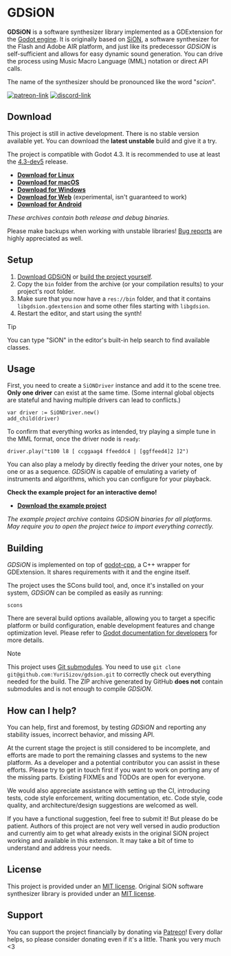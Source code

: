 # GDSiON

**GDSiON** is a software synthesizer library implemented as a GDExtension for the [Godot engine](https://godotengine.org/). It is originally based on [SiON](https://github.com/keim/SiON), a software synthesizer for the Flash and Adobe AIR platform, and just like its predecessor _GDSiON_ is self-sufficient and allows for easy dynamic sound generation. You can drive the process using Music Macro Language (MML) notation or direct API calls.

The name of the synthesizer should be pronounced like the word "_scion_".

[![patreon-link](https://img.shields.io/badge/Patreon-orange?label=support%20the%20project&color=%23F2614B&style=for-the-badge)](https://patreon.com/YuriSizov)
[![discord-link](https://img.shields.io/badge/Discord-purple?label=get%20in%20touch&color=%235865F2&style=for-the-badge)](https://discord.gg/S657Y9KPF9)

## Download

This project is still in active development. There is no stable version available yet. You can download the **latest unstable** build and give it a try.

The project is compatible with Godot 4.3. It is recommended to use at least the [4.3-dev5](https://godotengine.org/download/archive/4.3-dev5/) release.

* **[Download for Linux](https://github.com/YuriSizov/gdsion/releases/download/latest-unstable/libgdsion-linux.zip)**
* **[Download for macOS](https://github.com/YuriSizov/gdsion/releases/download/latest-unstable/libgdsion-macos.zip)**
* **[Download for Windows](https://github.com/YuriSizov/gdsion/releases/download/latest-unstable/libgdsion-windows.zip)**
* **[Download for Web](https://github.com/YuriSizov/gdsion/releases/download/latest-unstable/libgdsion-web.zip)** (experimental, isn't guaranteed to work)
* **[Download for Android](https://github.com/YuriSizov/gdsion/releases/download/latest-unstable/libgdsion-android.zip)**

_These archives contain both release and debug binaries._

Please make backups when working with unstable libraries! [Bug reports](https://github.com/YuriSizov/gdsion/issues) are highly appreciated as well.

## Setup

1. [Download GDSiON](#download) or [build the project yourself](#building).
2. Copy the `bin` folder from the archive (or your compilation results) to your project's root folder.
3. Make sure that you now have a `res://bin` folder, and that it contains `libgdsion.gdextension` and some other files starting with `libgdsion`.
4. Restart the editor, and start using the synth!

> [!TIP]
> You can type "SiON" in the editor's built-in help search to find available classes.

## Usage

First, you need to create a `SiONDriver` instance and add it to the scene tree. **Only one driver** can exist at the same time. (Some internal global objects are stateful and having multiple drivers can lead to conflicts.)

```gdscript
var driver := SiONDriver.new()
add_child(driver)
```

To confirm that everything works as intended, try playing a simple tune in the MML format, once the driver node is `ready`:

```gdscript
driver.play("t100 l8 [ ccggaag4 ffeeddc4 | [ggffeed4]2 ]2")
```

You can also play a melody by directly feeding the driver your notes, one by one or as a sequence. _GDSiON_ is capable of emulating a variety of instruments and algorithms, which you can configure for your playback.

**Check the example project for an interactive demo!**

* **[Download the example project](https://github.com/YuriSizov/gdsion/releases/download/latest-unstable/libgdsion-example-project.zip)**

_The example project archive contains GDSiON binaries for all platforms. May require you to open the project twice to import everything correctly._

## Building

_GDSiON_ is implemented on top of [godot-cpp](https://github.com/godotengine/godot-cpp), a C++ wrapper for GDExtension. It shares requirements with it and the engine itself.

The project uses the SCons build tool, and, once it's installed on your system, _GDSiON_ can be compiled as easily as running:

```shell
scons
```

There are several build options available, allowing you to target a specific platform or build configuration, enable development features and change optimization level. Please refer to [Godot documentation for developers](https://docs.godotengine.org/en/latest/contributing/development/compiling/index.html) for more details.

> [!NOTE]
> This project uses [Git submodules](https://git-scm.com/book/en/v2/Git-Tools-Submodules). You need to use `git clone git@github.com:YuriSizov/gdsion.git` to correctly check out everything needed for the build. The ZIP archive generated by GitHub **does not** contain submodules and is not enough to compile _GDSiON_.

## How can I help?

You can help, first and foremost, by testing _GDSiON_ and reporting any stability issues, incorrect behavior, and missing API.

At the current stage the project is still considered to be incomplete, and efforts are made to port the remaining classes and systems to the new platform. As a developer and a potential contributor you can assist in these efforts. Please try to get in touch first if you want to work on porting any of the missing parts. Existing FIXMEs and TODOs are open for everyone.

We would also appreciate assistance with setting up the CI, introducing tests, code style enforcement, writing documentation, etc. Code style, code quality, and architecture/design suggestions are welcomed as well.

If you have a functional suggestion, feel free to submit it! But please do be patient. Authors of this project are not very well versed in audio production and currently aim to get what already exists in the original SiON project working and available in this extension. It may take a bit of time to understand and address your needs.

## License

This project is provided under an [MIT license](LICENSE). Original SiON software synthesizer library is provided under an [MIT license](https://github.com/keim/SiON/blob/1e6d6cd20bbc0379f5a81f607ac87a105163648f/LICENSE.md).

## Support

You can support the project financially by donating via [Patreon](https://www.patreon.com/YuriSizov)! Every dollar helps, so please consider donating even if it's a little. Thank you very much <3

